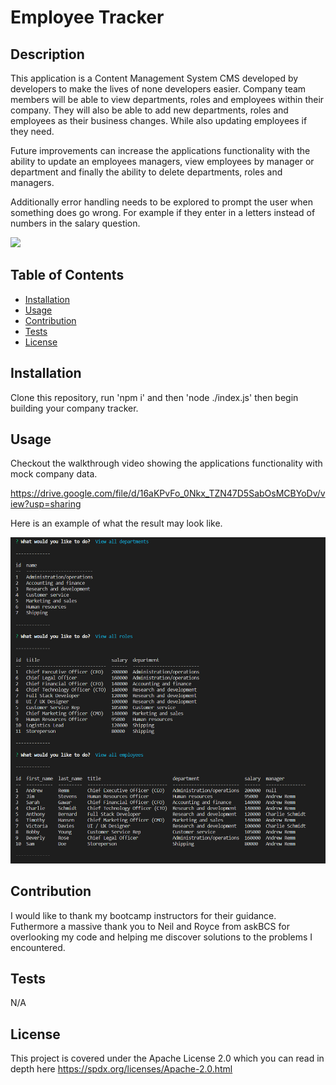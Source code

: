 # Employee Tracker

## Description

This application is a Content Management System CMS developed by developers to make the lives of none developers easier. Company team members will be able to view departments, roles and employees within their company. They will also be able to add new departments, roles and employees as their business changes. While also updating employees if they need.

Future improvements can increase the applications functionality with the ability to update an employees managers, view employees by manager or department and finally the ability to delete departments, roles and managers. 

Additionally error handling needs to be explored to prompt the user when something does go wrong. For example if they enter in a letters instead of numbers in the salary question. 

<img src="https://img.shields.io/badge/licence-Apache%20License%202.0-blue">

## Table of Contents

- [Installation](#installation)
- [Usage](#usage)
- [Contribution](#contribution)
- [Tests](#tests)
- [License](#license)

## Installation

Clone this repository, run 'npm i' and then 'node ./index.js' then begin building your company tracker. 

## Usage

Checkout the walkthrough video showing the applications functionality with mock company data.

https://drive.google.com/file/d/16aKPvFo_0Nkx_TZN47D5SabOsMCBYoDv/view?usp=sharing 

Here is an example of what the result may look like. 

<img src="./img/Employee Tracker 01.PNG">

## Contribution

I would like to thank my bootcamp instructors for their guidance. Futhermore a massive thank you to Neil and Royce from askBCS for overlooking my code and helping me discover solutions to the problems I encountered. 

## Tests

N/A

## License

This project is covered under the Apache License 2.0 which you can read in depth here https://spdx.org/licenses/Apache-2.0.html
